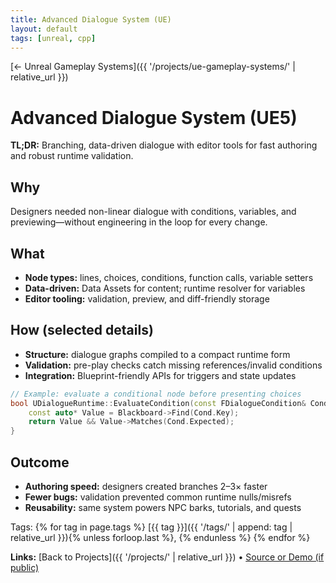 ```yaml
---
title: Advanced Dialogue System (UE)
layout: default
tags: [unreal, cpp]
---
```


[← Unreal Gameplay Systems]({{ '/projects/ue-gameplay-systems/' | relative_url }})

# Advanced Dialogue System (UE5)

**TL;DR:** Branching, data-driven dialogue with editor tools for fast authoring and robust runtime validation.

## Why
Designers needed non-linear dialogue with conditions, variables, and previewing—without engineering in the loop for every change.

## What
- **Node types:** lines, choices, conditions, function calls, variable setters
- **Data-driven:** Data Assets for content; runtime resolver for variables
- **Editor tooling:** validation, preview, and diff-friendly storage

## How (selected details)
- **Structure:** dialogue graphs compiled to a compact runtime form
- **Validation:** pre-play checks catch missing references/invalid conditions
- **Integration:** Blueprint-friendly APIs for triggers and state updates

```cpp
// Example: evaluate a conditional node before presenting choices
bool UDialogueRuntime::EvaluateCondition(const FDialogueCondition& Cond) const {
    const auto* Value = Blackboard->Find(Cond.Key);
    return Value && Value->Matches(Cond.Expected);
}
```

## Outcome

* **Authoring speed:** designers created branches 2–3× faster
* **Fewer bugs:** validation prevented common runtime nulls/misrefs
* **Reusability:** same system powers NPC barks, tutorials, and quests

Tags:
{% for tag in page.tags %}
[{{ tag }}]({{ '/tags/' | append: tag | relative_url }}){% unless forloop.last %}, {% endunless %}
{% endfor %}

**Links:** [Back to Projects]({{ '/projects/' | relative_url }}) • [Source or Demo (if public)](https://example.com)
